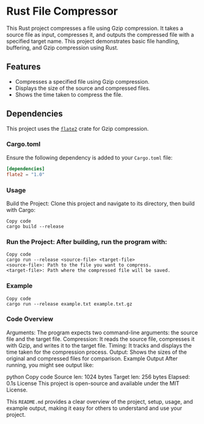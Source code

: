 # Rust File Compressor

This Rust project compresses a file using Gzip compression. It takes a source file as input, compresses it, and outputs the compressed file with a specified target name. This project demonstrates basic file handling, buffering, and Gzip compression using Rust.

## Features
- Compresses a specified file using Gzip compression.
- Displays the size of the source and compressed files.
- Shows the time taken to compress the file.

## Dependencies
This project uses the [`flate2`](https://docs.rs/flate2/latest/flate2/) crate for Gzip compression. 

### Cargo.toml
Ensure the following dependency is added to your `Cargo.toml` file:
```toml
[dependencies]
flate2 = "1.0"
```

### Usage
Build the Project: Clone this project and navigate to its directory, then build with Cargo:

```
Copy code
cargo build --release
```

### Run the Project: After building, run the program with:

```
Copy code
cargo run --release <source-file> <target-file>
<source-file>: Path to the file you want to compress.
<target-file>: Path where the compressed file will be saved.
```
### Example
```
Copy code
cargo run --release example.txt example.txt.gz
```

### Code Overview
Arguments: The program expects two command-line arguments: the source file and the target file.
Compression: It reads the source file, compresses it with Gzip, and writes it to the target file.
Timing: It tracks and displays the time taken for the compression process.
Output: Shows the sizes of the original and compressed files for comparison.
Example Output
After running, you might see output like:

python
Copy code
Source len: 1024 bytes
Target len: 256 bytes
Elapsed: 0.1s
License
This project is open-source and available under the MIT License.

This `README.md` provides a clear overview of the project, setup, usage, and example output, making it easy for others to understand and use your project.

